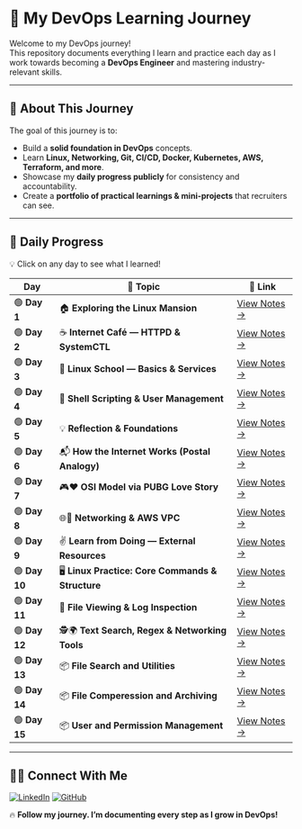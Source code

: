 # 🚀 My DevOps Learning Journey

Welcome to my DevOps journey!  
This repository documents everything I learn and practice each day as I work towards becoming a **DevOps Engineer** and mastering industry-relevant skills.

---

## 📌 About This Journey
The goal of this journey is to:
- Build a **solid foundation in DevOps** concepts.
- Learn **Linux, Networking, Git, CI/CD, Docker, Kubernetes, AWS, Terraform, and more**.
- Showcase my **daily progress publicly** for consistency and accountability.
- Create a **portfolio of practical learnings & mini-projects** that recruiters can see.

---

## 📅 Daily Progress

💡 Click on any day to see what I learned!

| Day | 📖 Topic | 🔗 Link |
|-----|---------|---------|
| 🟢 **Day 1** | 🏠 **Exploring the Linux Mansion** | [View Notes →](Day1_Devops_Journey/README.md) |
| 🟢 **Day 2** | ☕ **Internet Café — HTTPD & SystemCTL** | [View Notes →](Day2_Devops_Journey/README.md) |
| 🟢 **Day 3** | 🏫 **Linux School — Basics & Services** | [View Notes →](Day3_Devops_Journey/README.md) |
| 🟢 **Day 4** | 🚀 **Shell Scripting & User Management** | [View Notes →](Day4_Devops_Journey/README.md) |
| 🟢 **Day 5** | 💡 **Reflection & Foundations** | [View Notes →](Day5_Devops_Journey/README.md) |
| 🟢 **Day 6** | 📬 **How the Internet Works (Postal Analogy)** | [View Notes →](Day6_Devops_Journey/README.md) |
| 🟢 **Day 7** | 🎮❤️ **OSI Model via PUBG Love Story** | [View Notes →](Day7_Devops_Journey/README.md) |
| 🟢 **Day 8** | 🌐🏡 **Networking & AWS VPC** | [View Notes →](Day8_Devops_Journey/README.md) |
| 🟢 **Day 9** | ✌️ **Learn from Doing — External Resources** | [View Notes →](Day9_Devops_Journey/README.md) |
| 🟢 **Day 10** | 🖥️ **Linux Practice: Core Commands & Structure** | [View Notes →](Day10_Devops_Journey/README.md) |
| 🟢 **Day 11** | 📝 **File Viewing & Log Inspection** | [View Notes →](Day11_Devops_Journey/README.md) |
| 🟢 **Day 12** | 🕵️🌍 **Text Search, Regex & Networking Tools** | [View Notes →](Day12_Devops_Journey/README.md) |
| 🟢 **Day 13** | 📦 **File Search and Utilities** |[View Notes →](Day13_Devops_Journey/README.md) |
| 🟢 **Day 14** | 📦 **File Comperession and Archiving** |[View Notes →](Day14_Devops_Journey/README.md) |
| 🟢 **Day 15** | 📦 **User and Permission Management** |[View Notes →](Day15_Devops_Journey/README.md) |

---

## 🧑‍💻 Connect With Me  

[![LinkedIn](https://img.shields.io/badge/LinkedIn-0A66C2?style=for-the-badge&logo=linkedin&logoColor=white)](https://www.linkedin.com/in/deepmhabdi/)
[![GitHub](https://img.shields.io/badge/GitHub-181717?style=for-the-badge&logo=github&logoColor=white)](https://github.com/deepMhabdi)

🔥 **Follow my journey. I’m documenting every step as I grow in DevOps!**
